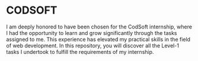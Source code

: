 # CODSOFT

I am deeply honored to have been chosen for the CodSoft internship, where I had the opportunity to learn and grow significantly through the tasks assigned to me. This experience has elevated my practical skills in the field of web development. In this repository, you will discover all the Level-1 tasks I undertook to fulfill the requirements of my internship.
